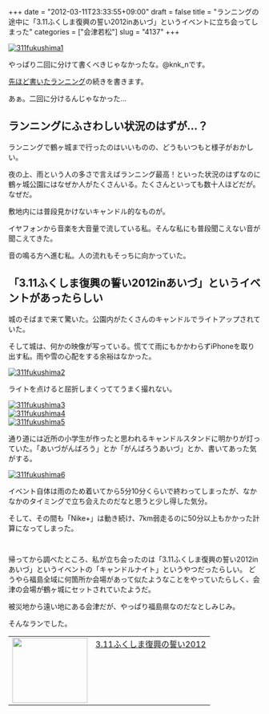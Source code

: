 +++
date = "2012-03-11T23:33:55+09:00"
draft = false
title = "ランニングの途中に「3.11ふくしま復興の誓い2012inあいづ」というイベントに立ち会ってしまった"
categories = ["会津若松"]
slug = "4137"
+++

<div class="center"><a href="http://knk-n.com/wp-content/uploads/2012/03/311fukushima1.jpg" title="311fukushima1"><img src="http://knk-n.com/wp-content/uploads/2012/03/311fukushima1.jpg" alt="311fukushima1" title="311fukushima1.jpg" /></a></div>

やっぱり二回に分けて書くべきじゃなかったな。@knk_nです。

<a href="http://knk-n.com/2012/03/11/nikeplus_run-together/" target="_blank">先ほど書いたランニング</a>の続きを書きます。

あぁ。二回に分けるんじゃなかった…<!--more--><h2>ランニングにふさわしい状況のはずが…？</h2>
ランニングで鶴ヶ城まで行ったのはいいものの、どうもいつもと様子がおかしい。

夜の上、雨という人の多さで言えばランニング最高！といった状況のはずなのに鶴ヶ城公園にはなぜか人がたくさんいる。たくさんといっても数十人ほどだが。
なぜだ。

敷地内には普段見かけないキャンドル的なものが。

イヤフォンから音楽を大音量で流している私。そんな私にも普段聞こえない音が聞こえてきた。

音の鳴る方へ進む私。人の流れもそっちに向かっていた。

<h2>「3.11ふくしま復興の誓い2012inあいづ」というイベントがあったらしい</h2>
城のそばまで来て驚いた。公園内がたくさんのキャンドルでライトアップされていた。

そして城は、何かの映像が写っている。慌てて雨にもかかわらずiPhoneを取り出す私。雨や雪の心配をする余裕はなかった。

<div class="center"><a href="http://knk-n.com/wp-content/uploads/2012/03/311fukushima2.jpg" title="311fukushima2"><img src="http://knk-n.com/wp-content/uploads/2012/03/311fukushima2.jpg" alt="311fukushima2" title="311fukushima2.jpg" /></a></div>

ライトを点けると屈折しまくっててうまく撮れない。

<div class="center"><a href="http://knk-n.com/wp-content/uploads/2012/03/311fukushima3.jpg" title="311fukushima3"><img src="http://knk-n.com/wp-content/uploads/2012/03/311fukushima3.jpg" alt="311fukushima3" title="311fukushima3.jpg" /></a></div>

<div class="center"><a href="http://knk-n.com/wp-content/uploads/2012/03/311fukushima4.jpg" title="311fukushima4"><img src="http://knk-n.com/wp-content/uploads/2012/03/311fukushima4.jpg" alt="311fukushima4" title="311fukushima4.jpg" /></a></div>

<div class="center"><a href="http://knk-n.com/wp-content/uploads/2012/03/311fukushima5.jpg" title="311fukushima5"><img src="http://knk-n.com/wp-content/uploads/2012/03/311fukushima5.jpg" alt="311fukushima5" title="311fukushima5.jpg" /></a></div>

通り道には近所の小学生が作ったと思われるキャンドルスタンドに明かりが灯っていた。「あいづがんばろう」とか「がんばろうあいづ」とか、書いてあった気がする。

<div class="center"><a href="http://knk-n.com/wp-content/uploads/2012/03/311fukushima6.jpg" title="311fukushima6"><img src="http://knk-n.com/wp-content/uploads/2012/03/311fukushima6.jpg" alt="311fukushima6" title="311fukushima6.jpg" /></a></div>

イベント自体は雨のため着いてから5分10分くらいで終わってしまったが、なかなかのタイミングで立ち会えたのだなと思うと少し得した気分。

そして、その間も「Nike+」は動き続け、7km弱走るのに50分以上もかかった計算になってしまった。

<p style="margin-top: 3em;"></p>

帰ってから調べたところ、私が立ち会ったのは「3.11ふくしま復興の誓い2012inあいづ」というイベントの「キャンドルナイト」というやつだったらしい。
どうやら福島全域に何箇所か会場があって似たようなことをやっていたらしく、会津の会場が鶴ヶ城にセットされていたようだ。

被災地から遠い地にある会津だが、やっぱり福島県なのだなとしみじみ。

そんなランでした。

<table width="100%"><td valign="top" width="150"><a href="http://www.pref.fukushima.jp/311ffc/index.html" target="_blank"><img border="0" src="http://capture.heartrails.com/150x130/shadow?http://www.pref.fukushima.jp/311ffc/index.html" alt="" width="150" height="130" /></a></td><td valign="top"><a href="http://www.pref.fukushima.jp/311ffc/index.html" target="_blank">3.11ふくしま復興の誓い2012</a><script type="text/javascript">var url="http://www.pref.fukushima.jp/311ffc/index.html";</script><script src="http://api.b.st-hatena.com/entry.count?url=http://www.pref.fukushima.jp/311ffc/index.html&callback=hatebTxt"></script></td></table>
